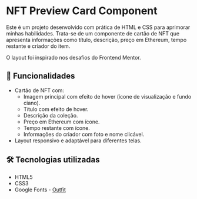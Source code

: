 # NFT Preview Card Component

Este é um projeto desenvolvido com prática de HTML e CSS para aprimorar minhas habilidades. Trata-se de um componente de cartão de NFT que apresenta informações como título, descrição, preço em Ethereum, tempo restante e criador do item.

O layout foi inspirado nos desafios do Frontend Mentor.


## 🎯 Funcionalidades

- Cartão de NFT com:
  - Imagem principal com efeito de hover (ícone de visualização e fundo ciano).
  - Título com efeito de hover.
  - Descrição da coleção.
  - Preço em Ethereum com ícone.
  - Tempo restante com ícone.
  - Informações do criador com foto e nome clicável.
- Layout responsivo e adaptável para diferentes telas.

## 🛠️ Tecnologias utilizadas

- HTML5
- CSS3
- Google Fonts - [Outfit](https://fonts.google.com/specimen/Outfit)


